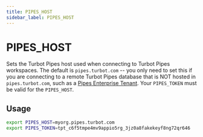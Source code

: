 ```yaml
---
title: PIPES_HOST
sidebar_label: PIPES_HOST
---
```


# PIPES_HOST
Sets the Turbot Pipes host used when connecting to Turbot Pipes workspaces.  The default is `pipes.turbot.com` -- you only need to set this if you are connecting to a remote Turbot Pipes database that is NOT hosted in `pipes.turbot.com`, such as a [Pipes Enterprise Tenant](https://turbot.com/pipes/docs/tenants).  Your `PIPES_TOKEN` must be valid for the `PIPES_HOST`.


## Usage 

```bash
export PIPES_HOST=myorg.pipes.turbot.com
export PIPES_TOKEN=tpt_c6f5tmpe4mv9appio5rg_3jz0a8fakekeyf8ng72qr646
```